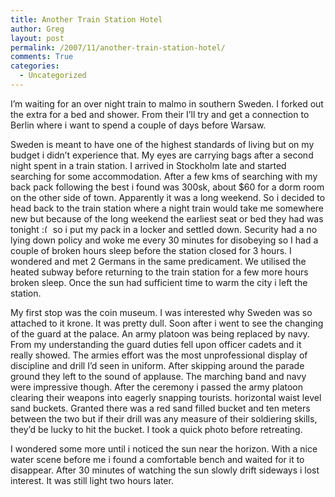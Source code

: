 ```yaml
---
title: Another Train Station Hotel
author: Greg
layout: post
permalink: /2007/11/another-train-station-hotel/
comments: True
categories:
  - Uncategorized
---
```

I&#8217;m waiting for an over night train to malmo in southern Sweden. I forked out the extra for a bed and shower. From their I&#8217;ll try and get a connection to Berlin where i want to spend a couple of days before Warsaw.

Sweden is meant to have one of the highest standards of living but on my budget i didn&#8217;t experience that. My eyes are carrying bags after a second night spent in a train station. I arrived in Stockholm late and started searching for some accommodation. After a few kms of searching with my back pack following the best i found was 300sk, about $60 for a dorm room on the other side of town. Apparently it was a long weekend. So i decided to head back to the train station where a night train would take me somewhere new but because of the long weekend the earliest seat or bed they had was tonight <img src="http://gregology.net/wp-includes/images/smilies/frownie.png" alt=":(" class="wp-smiley" style="height: 1em; max-height: 1em;" /> so i put my pack in a locker and settled down. Security had a no lying down policy and woke me every 30 minutes for disobeying so I had a couple of broken hours sleep before the station closed for 3 hours. I wondered and met 2 Germans in the same predicament. We utilised the heated subway before returning to the train station for a few more hours broken sleep. Once the sun had sufficient time to warm the city i left the station.

My first stop was the coin museum. I was interested why Sweden was so attached to it krone. It was pretty dull. Soon after i went to see the changing of the guard at the palace. An army platoon was being replaced by navy. From my understanding the guard duties fell upon officer cadets and it really showed. The armies effort was the most unprofessional display of discipline and drill I&#8217;d seen in uniform. After skipping around the parade ground they left to the sound of applause. The marching band and navy were impressive though. After the ceremony i passed the army platoon clearing their weapons into eagerly snapping tourists. horizontal waist level sand buckets. Granted there was a red sand filled bucket and ten meters between the two but if their drill was any measure of their soldiering skills, they&#8217;d be lucky to hit the bucket. I took a quick photo before retreating.

I wondered some more until i noticed the sun near the horizon. With a nice water scene before me i found a comfortable bench and waited for it to disappear. After 30 minutes of watching the sun slowly drift sideways i lost interest. It was still light two hours later.